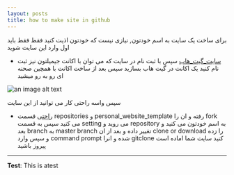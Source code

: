 ```yaml
---
layout: posts
title: how to make site in github
---
```

برای ساخت یک سایت به اسم خودتون, نیازی نیست که خودتون اذیت کنید فقط فقط باید اول وارد این سایت شوید
* [سایت_گیت_هاب](https://www.github.com/)
سپس با ثبت نام  در سایت که می توان با اکانت جیمیلتون نیز ثبت نام کنید
یک اکانت در گیت هاب بسازید
سپس بعد از ساخت اکانت با همچین صحنه ای رو به رو میشید


![an image alt text]({{amirsmvt.github.io}}/c:\dev\personal_website_template\assets\images\7.jpg "help")


سپس واسه راحتی کار می توانید از این سایت 
* [راحتی](https://www.github.com/sauleh/)
قسمت
repositories
و 
personal_website_template
رفته و ان را 
fork 
می کنید
سپس به قسمت 
setting 
می روید و 
repository
به اسم خودتون می کنید و بعد 
branch
به
master branch
تغییر داده 
و بعد از ان
clone or download 
را زده و سپس وارد
command prompt
شده و انرا 
gitclone 
کنید
سایت شما اماده است
پیروز باشید
 


---
**Test**: This is atest
